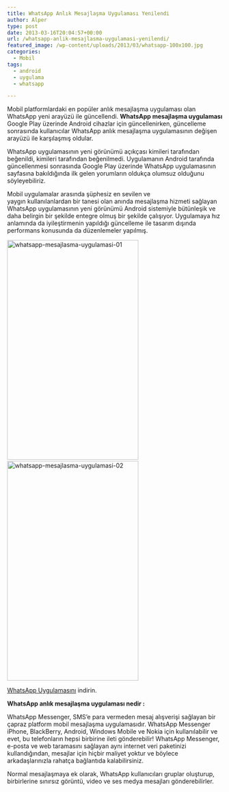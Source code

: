 ```yaml
---
title: WhatsApp Anlık Mesajlaşma Uygulaması Yenilendi
author: Alper
type: post
date: 2013-03-16T20:04:57+00:00
url: /whatsapp-anlik-mesajlasma-uygulamasi-yenilendi/
featured_image: /wp-content/uploads/2013/03/whatsapp-100x100.jpg
categories:
  - Mobil
tags:
  - android
  - uygulama
  - whatsapp

---
```

Mobil platformlardaki en popüler anlık mesajlaşma uygulaması olan WhatsApp yeni arayüzü ile güncellendi. **WhatsApp mesajlaşma uygulaması** Google Play üzerinde Android cihazlar için güncellenirken, güncelleme sonrasında kullanıcılar WhatsApp anlık mesajlaşma uygulamasının değişen arayüzü ile karşılaşmış oldular.

WhatsApp uygulamasının yeni görünümü açıkçası kimileri tarafından beğenildi, kimileri tarafından beğenilmedi. Uygulamanın Android tarafında güncellenmesi sonrasında Google Play üzerinde WhatsApp uygulamasının sayfasına bakıldığında ilk gelen yorumların oldukça olumsuz olduğunu söyleyebiliriz.

Mobil uygulamalar arasında şüphesiz en sevilen ve yaygın kullanılanlardan bir tanesi olan anında mesajlaşma hizmeti sağlayan WhatsApp uygulamasının yeni görünümü Android sistemiyle bütünleşik ve daha belirgin bir şekilde entegre olmuş bir şekilde çalışıyor. Uygulamaya hız anlamında da iyileştirmenin yapıldığı güncelleme ile tasarım dışında performans konusunda da düzenlemeler yapılmış.

<img class="alignnone size-full wp-image-13469" alt="whatsapp-mesajlasma-uygulamasi-01" src="https://www.murekkep.org/wp-content/uploads/2013/03/whatsapp-mesajlasma-uygulamasi-01.jpg" width="307" height="512" srcset="https://www.murekkep.org/wp-content/uploads/2013/03/whatsapp-mesajlasma-uygulamasi-01.jpg 307w, https://www.murekkep.org/wp-content/uploads/2013/03/whatsapp-mesajlasma-uygulamasi-01-239x400.jpg 239w, https://www.murekkep.org/wp-content/uploads/2013/03/whatsapp-mesajlasma-uygulamasi-01-182x305.jpg 182w" sizes="(max-width: 307px) 100vw, 307px" />    <img class="alignnone size-full wp-image-13470" alt="whatsapp-mesajlasma-uygulamasi-02" src="https://www.murekkep.org/wp-content/uploads/2013/03/whatsapp-mesajlasma-uygulamasi-02.jpg" width="307" height="512" srcset="https://www.murekkep.org/wp-content/uploads/2013/03/whatsapp-mesajlasma-uygulamasi-02.jpg 307w, https://www.murekkep.org/wp-content/uploads/2013/03/whatsapp-mesajlasma-uygulamasi-02-239x400.jpg 239w, https://www.murekkep.org/wp-content/uploads/2013/03/whatsapp-mesajlasma-uygulamasi-02-182x305.jpg 182w" sizes="(max-width: 307px) 100vw, 307px" />

<a href="https://play.google.com/store/apps/details?id=com.whatsapp&hl=tr" target="_blank">WhatsApp Uygulamasını</a> indirin.

**WhatsApp anlık mesajlaşma uygulaması nedir :**

WhatsApp Messenger, SMS&#8217;e para vermeden mesaj alışverişi sağlayan bir çapraz platform mobil mesajlaşma uygulamasıdır. WhatsApp Messenger iPhone, BlackBerry, Android, Windows Mobile ve Nokia için kullanılabilir ve evet, bu telefonların hepsi birbirine ileti gönderebilir! WhatsApp Messenger, e-posta ve web taramasını sağlayan aynı internet veri paketinizi kullandığından, mesajlar için hiçbir maliyet yoktur ve böylece arkadaşlarınızla rahatça bağlantıda kalabilirsiniz.

Normal mesajlaşmaya ek olarak, WhatsApp kullanıcıları gruplar oluşturup, birbirlerine sınırsız görüntü, video ve ses medya mesajları gönderebilirler.